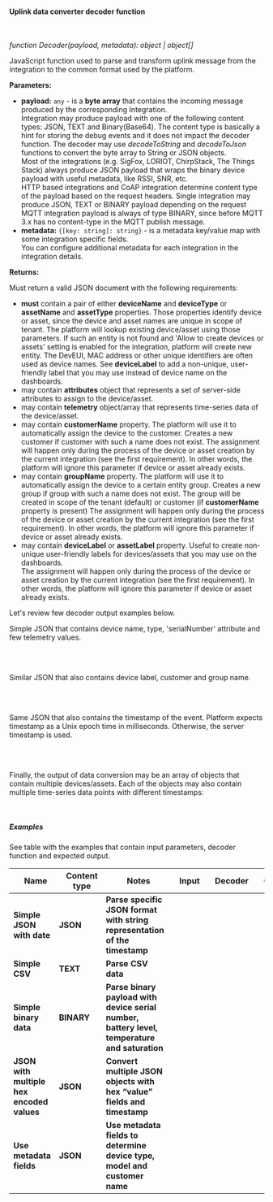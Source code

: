 #### Uplink data converter decoder function

<div class="divider"></div>
<br/>

*function Decoder(payload, metadata): object | object[]*

JavaScript function used to parse and transform uplink message from the integration to the common format used by the platform.

**Parameters:**

<ul>
  <li><b>payload:</b> <code>any</code> - is a <b>byte array</b> that contains the incoming message produced by the corresponding Integration.<br>
    Integration may produce payload with one of the following content types: JSON, TEXT and Binary(Base64). 
    The content type is basically a hint for storing the debug events and it does not impact the decoder function. 
    The decoder may use <i>decodeToString</i> and <i>decodeToJson</i> functions to convert the byte array to String or JSON objects.<br/> 
    Most of the integrations (e.g. SigFox, LORIOT, ChirpStack, The Things Stack) always produce JSON payload 
    that wraps the binary device payload with useful metadata, like RSSI, SNR, etc.<br/>
    HTTP based integrations and CoAP integration determine content type of the payload based on the request headers. 
    Single integration may produce JSON, TEXT or BINARY payload depending on the request <br/> 
    MQTT integration payload is always of type BINARY, since before MQTT 3.x has no content-type in the MQTT publish message.
  </li>
  <li><b>metadata:</b> <code>{[key: string]: string}</code> - is a metadata key/value map with some integration specific fields.<br>
     You can configure additional metadata for each integration in the integration details. 
  </li>
</ul>

**Returns:**

Must return a valid JSON document with the following requirements:

 * **must** contain a pair of either **deviceName** and **deviceType** or **assetName** and **assetType** properties.
   Those properties identify device or asset, since the device and asset names are unique in scope of tenant.
   The platform will lookup existing device/asset using those parameters. 
   If such an entity is not found and 'Allow to create devices or assets' setting is enabled for the integration, platform will create new entity.
   The DevEUI, MAC address or other unique identifiers are often used as device names. 
   See **deviceLabel** to add a non-unique, user-friendly label that you may use instead of device name on the dashboards.
 * may contain **attributes** object that represents a set of server-side attributes to assign to the device/asset.
 * may contain **telemetry** object/array that represents time-series data of the device/asset.   
 * may contain **customerName** property. The platform will use it to automatically assign the device to the customer. 
   Creates a new customer if customer with such a name does not exist.
   The assignment will happen only during the process of the device or asset creation by the current integration (see the first requirement).
   In other words, the platform will ignore this parameter if device or asset already exists.
 * may contain **groupName** property. The platform will use it to automatically assign the device to a certain entity group.
   Creates a new group if group with such a name does not exist. 
   The group will be created in scope of the tenant (default) or customer (if **customerName** property is present) 
   The assignment will happen only during the process of the device or asset creation by the current integration (see the first requirement).
   In other words, the platform will ignore this parameter if device or asset already exists.
 * may contain **deviceLabel** or **assetLabel** property. 
   Useful to create non-unique user-friendly labels for devices/assets that you may use on the dashboards.  
   The assignment will happen only during the process of the device or asset creation by the current integration (see the first requirement).
   In other words, the platform will ignore this parameter if device or asset already exists.
   

Let's review few decoder output examples below. 

Simple JSON that contains device name, type, 'serialNumber' attribute and few telemetry values.

<br>

<div style="padding-left: 64px;"
     tb-help-popup="converter/examples/decoder/simple_json_output"
     tb-help-popup-placement="top"
     [tb-help-popup-style]="{maxHeight: '50vh', maxWidth: '50vw'}"
     trigger-style="font-size: 16px;"
     trigger-text="Simple json output">
</div>

<br>

Similar JSON that also contains device label, customer and group name.

<br>

<div style="padding-left: 64px;"
     tb-help-popup="converter/examples/decoder/label_json_output"
     tb-help-popup-placement="top"
     [tb-help-popup-style]="{maxHeight: '50vh', maxWidth: '50vw'}"
     trigger-style="font-size: 16px;"
     trigger-text="Output with device label, customer and group names">
</div>

<br>

Same JSON that also contains the timestamp of the event. 
Platform expects timestamp as a Unix epoch time in milliseconds. 
Otherwise, the server timestamp is used.

<br>

<div style="padding-left: 64px;"
     tb-help-popup="converter/examples/decoder/simple_json_output_with_ts"
     tb-help-popup-placement="top"
     [tb-help-popup-style]="{maxHeight: '50vh', maxWidth: '50vw'}"
     trigger-style="font-size: 16px;"
     trigger-text="Output with custom timestamp">
</div>

<br>

Finally, the output of data conversion may be an array of objects that contain multiple devices/assets. 
Each of the objects may also contain multiple time-series data points with different timestamps:

<br>

<div style="padding-left: 64px;"
     tb-help-popup="converter/examples/decoder/json_array_output"
     tb-help-popup-placement="top"
     [tb-help-popup-style]="{maxHeight: '50vh', maxWidth: '50vw'}"
     trigger-style="font-size: 16px;"
     trigger-text="Example json array output">
</div>

<div class="divider"></div>

##### Examples

See table with the examples that contain input parameters, decoder function and expected output.

<table style="max-width: 1200px;">
<thead>
<tr>
<th style="max-width: 150px; padding-left: 22px;">
<b>Name</b>
</th>
<th style="max-width: 150px; padding-left: 22px;">
<b>Content type</b>
</th>
<th style="max-width: 300px; padding-left: 22px;">
<b>Notes</b>
</th>
<th style="max-width: 200px; padding-left: 22px;">
<b>Input</b>
</th>
<th style="max-width: 200px; padding-left: 22px;">
<b>Decoder</b>
</th>
<th style="max-width: 200px; padding-left: 22px;">
<b>Output</b>
</th>
</tr>
</thead>
<tbody>
<tr>
<td>
<b>Simple JSON with date</b>
</td>
<td>
<b>JSON</b>
</td>
<td>
<b>Parse specific JSON format with string representation of the timestamp</b>
</td>
<td>
<span tb-help-popup="converter/examples/decoder/simple-json/payload" tb-help-popup-placement="top" trigger-style="font-size: 16px; line-height: 75px;" trigger-text="payload"></span>
</td>
<td>
<span tb-help-popup="converter/examples/decoder/simple-json/decoder_fn" tb-help-popup-placement="top" trigger-style="font-size: 16px; line-height: 75px;" trigger-text="Decoder function"></span>
</td>
<td>
<span tb-help-popup="converter/examples/decoder/simple-json/output" tb-help-popup-placement="top" trigger-style="font-size: 16px; line-height: 75px;" trigger-text="Decoder output"></span>
</td>
</tr>
<tr>
<td>
<b>Simple CSV</b>
</td>
<td>
<b>TEXT</b>
</td>
<td>
<b>Parse CSV data</b>
</td>
<td>
<span tb-help-popup="converter/examples/decoder/simple-csv/payload" tb-help-popup-placement="top" trigger-style="font-size: 16px; line-height: 75px;" trigger-text="payload"></span>
</td>
<td>
<span tb-help-popup="converter/examples/decoder/simple-csv/decoder_fn" tb-help-popup-placement="top" trigger-style="font-size: 16px; line-height: 75px;" trigger-text="Decoder function"></span>
</td>
<td>
<span tb-help-popup="converter/examples/decoder/simple-csv/output" tb-help-popup-placement="top" trigger-style="font-size: 16px; line-height: 75px;" trigger-text="Decoder output"></span>
</td>
</tr>
<tr>
<td>
<b>Simple binary data</b>
</td>
<td>
<b>BINARY</b>
</td>
<td>
<b>Parse binary payload with device serial number, battery level, temperature and saturation</b>
</td>
<td>
<span tb-help-popup="converter/examples/decoder/simple-binary/payload" tb-help-popup-placement="top" trigger-style="font-size: 16px; line-height: 75px;" trigger-text="payload"></span>
</td>
<td>
<span tb-help-popup="converter/examples/decoder/simple-binary/decoder_fn" tb-help-popup-placement="top" trigger-style="font-size: 16px; line-height: 75px;" trigger-text="Decoder function"></span>
</td>
<td>
<span tb-help-popup="converter/examples/decoder/simple-binary/output" tb-help-popup-placement="top" trigger-style="font-size: 16px; line-height: 75px;" trigger-text="Decoder output"></span>
</td>
</tr>
<tr>
<td>
<b>JSON with multiple hex encoded values</b>
</td>
<td>
<b>JSON</b>
</td>
<td>
<b>Convert multiple JSON objects with hex “value” fields and timestamp</b>
</td>
<td>
<span tb-help-popup="converter/examples/decoder/complex-json-hex/payload" tb-help-popup-placement="top" trigger-style="font-size: 16px;" trigger-text="payload"></span><br><br>
</td>
<td>
<span tb-help-popup="converter/examples/decoder/complex-json-hex/decoder_fn" tb-help-popup-placement="top" trigger-style="font-size: 16px; line-height: 75px;" trigger-text="Decoder function"></span>
</td>
<td>
<span tb-help-popup="converter/examples/decoder/complex-json-hex/output" tb-help-popup-placement="top" trigger-style="font-size: 16px; line-height: 75px;" trigger-text="Decoder output"></span>
</td>
</tr>
<tr>
<td>
<b>Use metadata fields</b>
</td>
<td>
<b>JSON</b>
</td>
<td>
<b>Use metadata fields to determine device type, model and customer name</b>
</td>
<td>
<span tb-help-popup="converter/examples/decoder/simple-metadata/payload" tb-help-popup-placement="top" trigger-style="font-size: 16px;" trigger-text="payload"></span><br><br>
<span tb-help-popup="converter/examples/decoder/simple-metadata/metadata" tb-help-popup-placement="top" trigger-style="font-size: 16px;" trigger-text="metadata" [tb-help-popup-style]="{maxWidth: '600px'}"></span>
</td>
<td>
<span tb-help-popup="converter/examples/decoder/simple-metadata/decoder_fn" tb-help-popup-placement="top" trigger-style="font-size: 16px; line-height: 75px;" trigger-text="Decoder function"></span>
</td>
<td>
<span tb-help-popup="converter/examples/decoder/simple-metadata/output" tb-help-popup-placement="top" trigger-style="font-size: 16px; line-height: 75px;" trigger-text="Decoder output"></span>
</td>
</tr>
</tbody>
</table>
